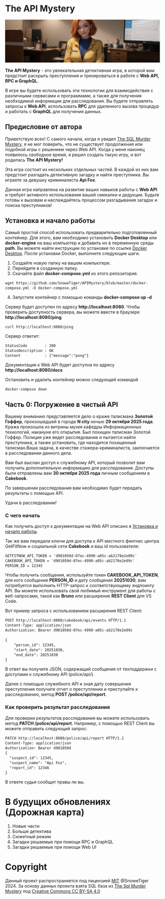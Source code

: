 # The API Mystery

![The API Mystery](art/title-main.png)

**The API Mystery** - это увлекательная детективная игра, в которой вам предстоит раскрыть преступления и тренироваться в работе с **Web API, RPC и GraphQL**.

В игре вы будете использовать эти технологии для взаимодействия с различными сервисами и программами, а также для получения необходимой информации для расследования. Вы будете отправлять запросы к **Web API**, использовать **RPC** для удаленного вызова процедур и работать с **GraphQL** для получения данных.

## Предисловие от автора

Приветствую всех! С самого начала, когда я увидел [The SQL Murder Mystery](https://mystery.knightlab.com/), я не мог поверить, что не существует продолжения или подобной игры с решением через Web API. Когда у меня наконец появилось свободное время, я решил создать такую игру, и вот родилась **The API Mystery!**

Эта игра состоит из нескольких отдельных частей. В каждой из них вам предстоит разгадать детективную загадку и найти преступника. Вы играете за девушку криминалиста **Api Fox**.

Данная игра направлена на развитие ваших навыков работы с **Web API** и требует активного использования вашей смекалки и дедукции. Будьте готовы к вызовам и наслаждайтесь процессом разгадывания загадок и поиска преступников!

## Установка и начало работы

Самый простой способ использовать предварительно подготовленный контейнер. Для этого, вам необходимо установить **Docker Desktop** или **docker-engine** на ваш компьютер и добавить их в переменную среды **path**. Вы можете найти инструкции по установке по ссылке [Docker Desktop](https://docs.docker.com/desktop/).
После установки Docker, выполните следующие шаги:

1. Создайте новую папку на вашем компьютере.
2. Перейдите в созданную папку.
3. Скачайте файл **docker-compose.yml** из этого репозитория.

```
wget https://github.com/SnoweTiger/APIMystery/blob/master/docker-compose.yml -O docker-compose.yml
```

4. Запустите контейнер с помощью команды **docker-compose up -d**

Сервер будет доступен по адресу **http://localhost:8080**. Чтобы проверить доступность сервера, вы можете ввести в браузере **http://localhost:8080/ping**

```
curl http://localhost:8080/ping
```

Сервер ответит:

```
StatusCode        : 200
StatusDescription : OK
Content           : {"message":"pong"}
```

Документация к Web API будет доступна по адресу **http://localhost:8080/docs**

Остановить и удалить контейнер можно следующей командой

```
docker-compose down
```

## Часть 0: Погружение в чистый API

Вашему вниманию представляется дело о краже талисмана **Золотой Гоффер**, произошедшей в городе **N city** ночью **29 октября 2025 года**. Кража произошла из витрины музея кафедры Информационных технологий, накануне его открытия. Был похищен талисман Золотой Гоффер. Полиция уже ведет расследование и пытается найти преступника, а также установить, где находится похищенный талисман.Ваша задача, в качестве стажера-криминалиста, заключается в расследовании данного дела.

Вам был выслан доступ к служебному API, который позволит вам получить дополнительную информацию для расследования. Доступы были отправлены вам **30 октября 2025 года** личным сообщением в **Cakebook**.

По завершении расследования вам необходимо будет передать результаты с помощью API.

Удачи в расследовании!

### С чего начать

Как получить доступ к документации на Web API описано в [Установка и начало работы](#установка-и-начало-работы).

Так же вам передали ключи для доступа к API местного финтнес центра GetFitNow и социальной сети **Cakebook** и ваш id пользователя:

```
GETFITNOW_API_TOKEN = 'd901050d-07ec-4990-a05c-ab2178e2e09c'
CAKEBOOK_API_TOKEN = 'd901050d-07ec-4990-a05c-ab2178e2e09c'
PERSON_ID = 12345
```

Чтобы получить сообщения, используйте токен **CAKEBOOK_API_TOKEN**, для кого сообщение **PERSON_ID** и дату сообщения **20251030**, вам потребуется выполнить HTTP-запрос к соответствующему эндпоинту API. Вы можете использовать свой любимый инструмент для работы с веб-запросами, такой как **Bruno** или расширение **REST Client** для VS Code.

Вот пример запроса с использованием расширения REST Client:

```
POST http://localhost:8080/cakebook/api/events HTTP/1.1
Content-Type: application/json
Authorization: Bearer d901050d-07ec-4990-a05c-ab2178e2e09c

{
    "person_id": 12345,
    "start_date": 20251030,
    "end_date": 20251030
}
```

В ответ вы получите JSON, содержащий сообщения от техподдержки с доступами к служебному API (police/api/).

Далее с помощью служебного API и зная дату совершения преступления получите отчет о преступлении и приступайте к расследованию, метод **POST /police/api/report**.

### Как проверить результат расследования

Для проверки результатов расследования вы можете использовать метод **PATCH /police/api/report**. Например, с помощью REST Client вы можете отправить следующий запрос:

```
PATCH http://localhost:8080/police/api/report HTTP/1.1
Content-Type: application/json
Authorization: Bearer d901050d
{
  "suspect_id": 12345,
  "suspect_name": "Api Fox",
  "report_id": 12346
}
```

В ответе судья сообщит правы ли вы.

# В будущих обновлениях (Дорожная карта)

1. Новые части
2. Больше детектива
3. Сюжетный режим
4. Загадки решаемые при помощи RPC и GraphQL
5. Загадки решаемые при помощи Web UI

# Copyright

Данный проект распространяется под лицензией [MIT](/LICENSE) @SnoweTiger 2024.
За основу данных проекта взята SQL база из [The Sql Murder Mystery](https://mystery.knightlab.com/)
под [Creative Commons CC BY-SA 4.0](https://creativecommons.org/licenses/by-sa/4.0/)
